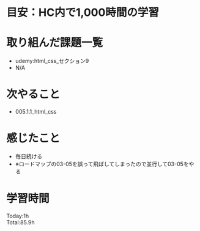 # 目安：HC内で1,000時間の学習
# 取り組んだ課題一覧
- udemy:html_css_セクション9
- N/A
# 次やること
- 005.1.1_html_css
# 感じたこと
- 毎日続ける
- ※ロードマップの03-05を誤って飛ばしてしまったので並行して03-05をやる
# 学習時間
Today:1h
<br>Total:85.9h
